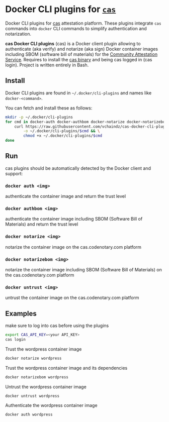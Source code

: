 # Docker CLI plugins for [`cas`](https://cas.codenotary.com)
Docker CLI plugins for [cas](cas.codenotary.com) attestation platform.
These plugins integrate `cas` commands into `docker` CLI commands to simplify authentication and notarization.

**cas Docker CLI plugins** (cas) is a Docker client plugin allowing to authenticate (aka verify) and notarize (aka sign) Docker container images including SBOM (software bill of materials) for the [Community Attestation Service](https://cas.codenotary.com).  Requires to install the [cas binary](https://github.com/codenotary/cas/releases) and being cas logged in (cas login).
Project is written entirely in Bash.

## Install

Docker CLI plugins are found in `~/.docker/cli-plugins` and names like `docker-<command>`.

You can fetch and install these as follows:

```bash
mkdir -p ~/.docker/cli-plugins
for cmd in docker-auth docker-authbom docker-notarize docker-notarizebom docker-untrust; do
    curl https://raw.githubusercontent.com/vchaindz/cas-docker-cli-plugins/main/$cmd \
        -o ~/.docker/cli-plugins/$cmd && \
        chmod +x ~/.docker/cli-plugins/$cmd
done
```

## Run

cas plugins should be automatically detected by the Docker client and support:

### `docker auth <img>`

authenticate the container image and return the trust level

### `docker authbom <img>`

authenticate the container image including SBOM (Software Bill of Materials) and return the trust level

### `docker notarize <img>`

notarize the container image on the cas.codenotary.com platform

### `docker notarizebom <img>`

notarize the container image including SBOM (Software Bill of Materials) on the cas.codenotary.com platform

### `docker untrust <img>`

untrust the container image on the cas.codenotary.com platform


## Examples

make sure to log into cas before using the plugins
```bash
export CAS_API_KEY=<your API_KEY>
cas login
```

Trust the wordpress container image
```bash
docker notarize wordpress
```

Trust the wordpress container image and its dependencies
```bash
docker notarizebom wordpress
```

Untrust the wordpress container image
```bash
docker untrust wordpress
```

Authenticate the wordpress container image
```bash
docker auth wordpress
```

